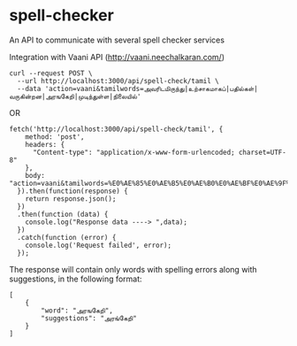 # spell-checker
An API to communicate with several spell checker services


Integration with Vaani API (http://vaani.neechalkaran.com/)
```
curl --request POST \
  --url http://localhost:3000/api/spell-check/tamil \
  --data 'action=vaani&tamilwords=அவரிடமிருந்து|உற்சாகமாகப்|பதில்கள்|வருகின்றன|அரஙகேறி|முடிந்துள்ள|நிலையில்'
```
OR
```
fetch('http://localhost:3000/api/spell-check/tamil', {
    method: 'post',
    headers: {
      "Content-type": "application/x-www-form-urlencoded; charset=UTF-8"
    },
    body: "action=vaani&tamilwords=%E0%AE%85%E0%AE%B5%E0%AE%B0%E0%AE%BF%E0%AE%9F%E0%AE%AE%E0%AE%BF%E0%AE%B0%E0%AF%81%E0%AE%A8%E0%AF%8D%E0%AE%A4%E0%AF%81%7C%E0%AE%89%E0%AE%B1%E0%AF%8D%E0%AE%9A%E0%AE%BE%E0%AE%95%E0%AE%AE%E0%AE%BE%E0%AE%95%E0%AE%AA%E0%AF%8D%7C%E0%AE%AA%E0%AE%A4%E0%AE%BF%E0%AE%B2%E0%AF%8D%E0%AE%95%E0%AE%B3%E0%AF%8D%7C%E0%AE%B5%E0%AE%B0%E0%AF%81%E0%AE%95%E0%AE%BF%E0%AE%A9%E0%AF%8D%E0%AE%B1%E0%AE%A9%7C%E0%AE%85%E0%AE%B0%E0%AE%99%E0%AE%95%E0%AF%87%E0%AE%B1%E0%AE%BF%7C%E0%AE%AE%E0%AF%81%E0%AE%9F%E0%AE%BF%E0%AE%A8%E0%AF%8D%E0%AE%A4%E0%AF%81%E0%AE%B3%E0%AF%8D%E0%AE%B3%7C%E0%AE%A8%E0%AE%BF%E0%AE%B2%E0%AF%88%E0%AE%AF%E0%AE%BF%E0%AE%B2%E0%AF%8D"
  }).then(function(response) {
    return response.json();
  })
  .then(function (data) {
    console.log("Response data ----> ",data);
  })
  .catch(function (error) {
    console.log('Request failed', error);
  });
```
The response will contain only words with spelling errors along with suggestions, in the following format:
```
[
    {
        "word": "அரஙகேறி",
        "suggestions": "அரங்கேறி"
    }
]
```
